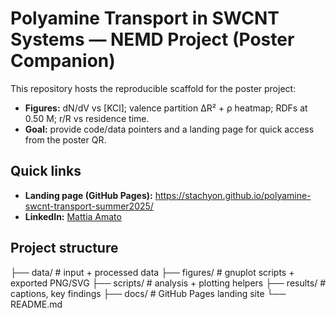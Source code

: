 # Polyamine Transport in SWCNT Systems — NEMD Project (Poster Companion)

This repository hosts the reproducible scaffold for the poster project:
- **Figures:** dN/dV vs [KCl]; valence partition ΔR² + ρ heatmap; RDFs at 0.50 M; r/R vs residence time.
- **Goal:** provide code/data pointers and a landing page for quick access from the poster QR.

## Quick links
- **Landing page (GitHub Pages):** https://stachyon.github.io/polyamine-swcnt-transport-summer2025/
- **LinkedIn:** [Mattia Amato](https://www.linkedin.com/in/mattia-amato-a7847926a/)

## Project structure

├── data/ # input + processed data
├── figures/ # gnuplot scripts + exported PNG/SVG
├── scripts/ # analysis + plotting helpers
├── results/ # captions, key findings
├── docs/ # GitHub Pages landing site
└── README.md
